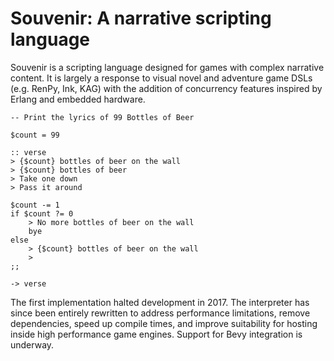 # Souvenir: A narrative scripting language

Souvenir is a scripting language designed for games with complex narrative content. It is largely a response to visual novel and adventure game DSLs (e.g. RenPy, Ink, KAG) with the addition of concurrency features inspired by Erlang and embedded hardware.

```souvenir
-- Print the lyrics of 99 Bottles of Beer

$count = 99

:: verse
> {$count} bottles of beer on the wall
> {$count} bottles of beer
> Take one down
> Pass it around

$count -= 1
if $count ?= 0
    > No more bottles of beer on the wall
    bye
else
    > {$count} bottles of beer on the wall
    >
;;

-> verse
```

The first implementation halted development in 2017. The interpreter has since been entirely rewritten to address performance limitations, remove dependencies, speed up compile times, and improve suitability for hosting inside high performance game engines. Support for Bevy integration is underway.
